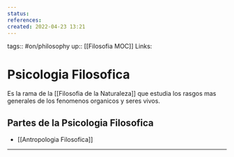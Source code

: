 ```yaml
---
status:
references:
created: 2022-04-23 13:21
---
```

tags:: #on/philosophy 
up:: [[Filosofia MOC]]
Links: 
# Psicologia Filosofica
Es la rama de la [[Filosofia de la Naturaleza]] que estudia los rasgos mas generales de los fenomenos organicos y seres vivos.

## Partes de la Psicologia Filosofica
- [[Antropologia Filosofica]]
___
